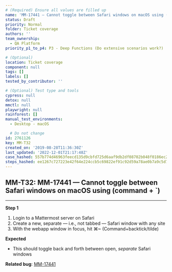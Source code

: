 ```yaml
---
# (Required) Ensure all values are filled up
name: 'MM-17441 — Cannot toggle between Safari windows on macOS using (command + `)'
status: Draft
priority: Normal
folder: Ticket coverage
authors: ''
team_ownership:
  - QA Platform
priority_p1_to_p4: P3 - Deep Functions (Do extensive scenarios work?)

# (Optional)
location: Ticket coverage
component: null
tags: []
labels: []
tested_by_contributor: ''

# (Optional) Test type and tools
cypress: null
detox: null
mmctl: null
playwright: null
rainforest: []
manual_test_environments:
  - Desktop - macOS

  # Do not change
id: 2761126
key: MM-T32
created_on: '2019-08-28T11:36:30Z'
last_updated: '2022-12-01T21:17:48Z'
case_hashed: 557b774d46963feecd135d9cbfd725d6aaf9db2df08702b048f0186ec2815c948422f9de1a1346045bd0f7c6e73c9696
steps_hashed: ee1267c727223e42f64e224ccb5c69822ef91c92d59a78ae0b7a9c5d7b0bef2ed100267a8c08cc305d966f1e493c057c
---
```


<!-- (Auto-generated) Based on frontmatter's "key" and "name" -->

## MM-T32: MM-17441 — Cannot toggle between Safari windows on macOS using (command + `)

---

**Step 1**

1. Login to a Mattermost server on Safari
2. Create a new, separate — i.e., not tabbed — Safari window with any site
3. With the webapp window in focus, hit ⌘\~ (Command+backtick/tilde)

**Expected**

- This should toggle back and forth between open, _separate_ Safari windows

**Related bug**: [MM-17441](https://mattermost.atlassian.net/browse/MM-17441)
